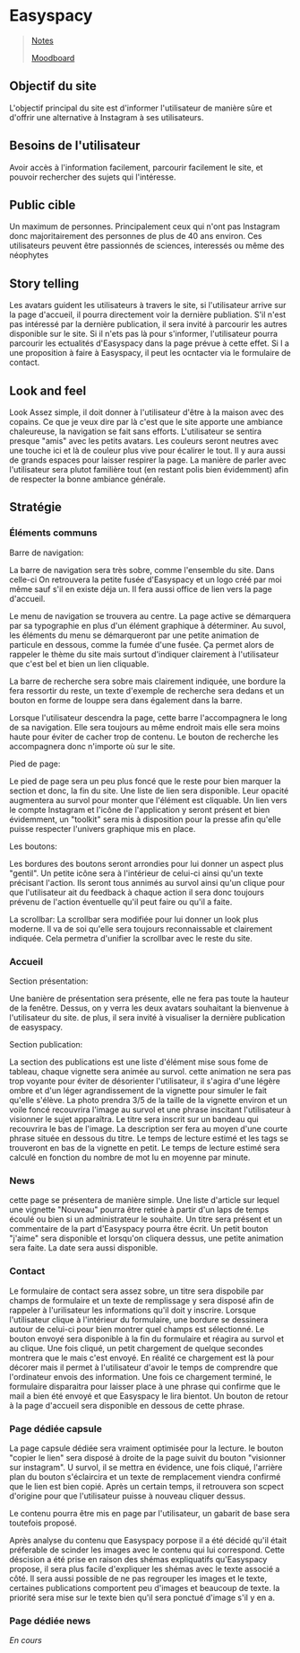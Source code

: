 # Easyspacy

> [Notes](./md/notes.md)
>
> [Moodboard](https://app.milanote.com/1Lg5ut1saIZG9N?p=9D6LIyyeWMl)

## Objectif du site

L'objectif principal du site est d'informer l'utilisateur de manière sûre et d'offrir une alternative à Instagram à ses utilisateurs.

## Besoins de l'utilisateur

Avoir accès à l'information facilement, parcourir facilement le site, et pouvoir rechercher des sujets qui l'intéresse.

## Public cible

Un maximum de personnes. Principalement ceux qui n'ont pas Instagram donc majoritairement des personnes de plus de 40 ans environ. Ces utilisateurs peuvent être passionnés de sciences, interessés ou même des néophytes

## Story telling

Les avatars guident les utilisateurs à travers le site, si l'utilisateur arrive sur la page d'accueil, il pourra directement voir la dernière publiation. S'il n'est pas intéressé par la dernière publication, il sera invité à parcourir les autres disponible sur le site. Si il n'ets pas là pour s'informer, l'utilisateur pourra parcourir les ectualités d'Easyspacy dans la page prévue à cette effet. Si l a une proposition à faire à Easyspacy, il peut les ocntacter via le formulaire de contact.

## Look and feel

Look Assez simple, il doit donner à l'utilisateur d'être à la maison avec des copains. Ce que je veux dire par là c'est que le site apporte une ambiance chaleureuse, la navigation se fait sans efforts. L'utilisateur se sentira presque "amis" avec les petits avatars. Les couleurs seront neutres avec une touche ici et là de couleur plus vive pour écalirer le tout. Il y aura aussi de grands espaces pour laisser respirer la page. La manière de parler avec l'utilisateur sera plutot familière tout (en restant polis bien évidemment) afin de respecter la bonne ambiance générale.

## Stratégie

### Éléments communs

Barre de navigation:

La barre de navigation sera très sobre, comme l'ensemble du site. Dans celle-ci
On retrouvera la petite fusée d'Easyspacy et un logo créé par moi même sauf s'il en existe déja un. Il fera aussi office de lien vers la page d'accueil.

Le menu de navigation se trouvera au centre. La page active se démarquera par sa typographie en plus d'un élément graphique à déterminer. Au suvol, les éléments du menu se démarqueront par une petite animation de particule en dessous, comme la fumée d'une fusée. Ça permet alors de rappeler le thème du site mais surtout d'indiquer clairement à l'utilisateur que c'est bel et bien un lien cliquable.

La barre de recherche sera sobre mais clairement indiquée, une bordure la fera ressortir du reste, un texte d'exemple de recherche sera dedans et un bouton en forme de louppe sera dans également dans la barre.

Lorsque l'utilisateur descendra la page, cette barre l'accompagnera le long de sa navigation. Elle sera toujours au même endroit mais elle sera moins haute pour éviter de cacher trop de contenu. Le bouton de recherche les accompagnera donc n'importe où sur le site.

Pied de page:

Le pied de page sera un peu plus foncé que le reste pour bien marquer la section et donc, la fin du site. Une liste de lien sera disponible. Leur opacité augmentera au survol pour monter que l'élément est cliquable. Un lien vers le compte Instagram et l'icône de l'application y seront présent et bien évidemment, un "toolkit" sera mis à disposition pour la presse afin qu'elle puisse respecter l'univers graphique mis en place.

Les boutons:

Les bordures des boutons seront arrondies pour lui donner un aspect plus "gentil". Un petite icône sera à l'intérieur de celui-ci ainsi qu'un texte précisant l'action. Ils seront tous annimés au survol ainsi qu'un clique pour que l'utilisateur ait du feedback à chaque action il sera donc toujours prévenu de l'action éventuelle qu'il peut faire ou qu'il a faite.

La scrollbar:
La scrollbar sera modifiée pour lui donner un look plus moderne. Il va de soi qu'elle sera toujours reconnaissable et clairement indiquée. Cela permetra d'unifier la scrollbar avec le reste du site.

### Accueil

Section présentation:

Une banière de présentation sera présente, elle ne fera pas toute la hauteur de la fenêtre. Dessus, on y verra les deux avatars souhaitant la bienvenue à l'utilisateur du site. de plus, il sera invité à visualiser la dernière publication de easyspacy.

Section publication:

La section des publications est une liste d'élément mise sous fome de tableau, chaque vignette sera animée au survol. cette animation ne sera pas trop voyante pour éviter de désorienter l'utilisateur, il s'agira d'une légère ombre et d'un léger agrandissement de la vignette pour simuler le fait qu'elle s'élève. La photo prendra 3/5 de la taille de la vignette environ et un voile foncé recouvrira l'image au survol et une phrase inscitant l'utilisateur à visionner le sujet apparaîtra. Le titre sera inscrit sur un bandeau qui recouvrira le bas de l'image. La description ser fera au moyen d'une courte phrase située en dessous du titre. Le temps de lecture estimé et les tags se trouveront en bas de la vignette en petit. Le temps de lecture estimé sera calculé en fonction du nombre de mot lu en moyenne par minute.

### News

cette page se présentera de manière simple. Une liste d'article sur lequel une vignette "Nouveau" pourra être retirée à partir d'un laps de temps écoulé ou bien si un administrateur le souhaite. Un titre sera présent et un commentaire de la part d'Easyspacy pourra être écrit. Un petit bouton "j'aime" sera disponible et lorsqu'on cliquera dessus, une petite animation sera faite. La date sera aussi disponible.

### Contact

Le formulaire de contact sera assez sobre, un titre sera dispobile par champs de formulaire et un texte de remplissage y sera disposé afin de rappeler à l'urilisateur les informations qu'il doit y inscrire. Lorsque l'utilisateur clique à l'intérieur du formulaire, une bordure se dessinera autour de celui-ci pour bien montrer quel champs est sélectionné. Le bouton envoyé sera disponible à la fin du formulaire et réagira au survol et au clique. Une fois cliqué, un petit chargement de quelque secondes montrera que le mais c'est envoyé. En réalité ce chargement est là pour décorer mais il permet à l'utilisateur d'avoir le temps de comprendre que l'ordinateur envois des information. Une fois ce chargement terminé, le formulaire disparaitra pour laisser place à une phrase qui confirme que le mail a bien été envoyé et que Easyspacy le lira bientot. Un bouton de retour à la page d'accueil sera disponible en dessous de cette phrase.

### Page dédiée capsule

La page capsule dédiée sera vraiment optimisée pour la lecture. le bouton "copier le lien" sera disposé à droite de la page suivit du bouton "visionner sur instagram". U survol, il se mettra en évidence, une fois cliqué, l'arrière plan du bouton s'éclaircira et un texte de remplacement viendra confirmé que le lien est bien copié. Après un certain temps, il retrouvera son scpect d'origine pour que l'utilisateur puisse à nouveau cliquer dessus.

Le contenu pourra être mis en page par l'utilisateur, un gabarit de base sera toutefois proposé.

Après analyse du contenu que Easyspacy porpose il a été décidé qu'il était préferable de scinder les images avec le contenu qui lui correspond. Cette déscision a été prise en raison des shémas expliquatifs qu'Easyspacy propose, il sera plus facile d'expliquer les shémas avec le texte associé a côté. Il sera aussi possible de ne pas regrouper les images et le texte, certaines publications comportent peu d'images et beaucoup de texte. la priorité sera mise sur le texte bien qu'il sera ponctué d'image s'il y en a.

### Page dédiée news

_En cours_
